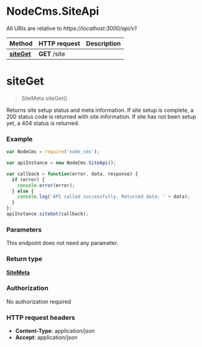 # NodeCms.SiteApi

All URIs are relative to *https://localhost:3000/api/v1*

Method | HTTP request | Description
------------- | ------------- | -------------
[**siteGet**](SiteApi.md#siteGet) | **GET** /site | 


<a name="siteGet"></a>
# **siteGet**
> SiteMeta siteGet()



Returns site setup status and meta information.   If site setup is complete, a 200 status code is returned with site information.   If site has not been setup yet, a 404 status is returned. 

### Example
```javascript
var NodeCms = require('node_cms');

var apiInstance = new NodeCms.SiteApi();

var callback = function(error, data, response) {
  if (error) {
    console.error(error);
  } else {
    console.log('API called successfully. Returned data: ' + data);
  }
};
apiInstance.siteGet(callback);
```

### Parameters
This endpoint does not need any parameter.

### Return type

[**SiteMeta**](SiteMeta.md)

### Authorization

No authorization required

### HTTP request headers

 - **Content-Type**: application/json
 - **Accept**: application/json

